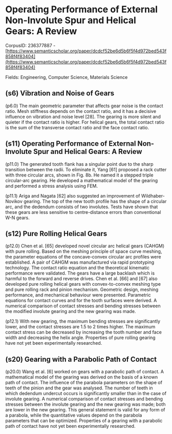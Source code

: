 # Operating Performance of External Non-Involute Spur and Helical Gears: A Review

CorpusID: 236377887 - [https://www.semanticscholar.org/paper/dcdcf52be6d5b6f5f4d972bed543f858f4f83404](https://www.semanticscholar.org/paper/dcdcf52be6d5b6f5f4d972bed543f858f4f83404)

Fields: Engineering, Computer Science, Materials Science

## (s6) Vibration and Noise of Gears
(p6.0) The main geometric parameter that affects gear noise is the contact ratio. Mesh stiffness depends on the contact ratio, and it has a decisive influence on vibration and noise level [28]. The gearing is more silent and quieter if the contact ratio is higher. For helical gears, the total contact ratio is the sum of the transverse contact ratio and the face contact ratio.
## (s11) Operating Performance of External Non-Involute Spur and Helical Gears: A Review
(p11.0) The generated tooth flank has a singular point due to the sharp transition between the radii. To eliminate it, Yang [61] proposed a rack cutter with three circular arcs, shown in Fig. 8b. He named it a stepped triple circular-arc gearing. He developed a mathematical model of the gearing and performed a stress analysis using FEM.

(p11.1) Ariga and Nagata [62] also suggested an improvement of Wildhaber-Novikov gearing. The top of the new tooth profile has the shape of a circular arc, and the dedendum consists of two involutes. Tests have shown that these gears are less sensitive to centre-distance errors than conventional W-N gears.
## (s12) Pure Rolling Helical Gears
(p12.0) Chen et al. [65] developed novel circular arc helical gears (CAHGM) with pure rolling. Based on the meshing principle of space curve meshing, the parameter equations of the concave-convex circular arc profiles were established. A pair of CAHGM was manufactured via rapid prototyping technology. The contact ratio equation and the theoretical kinematic performance were validated. The gears have a large backlash which is harmful to the forward and reverse drives. Chen et al. [66] and [67] also developed pure rolling helical gears with convex-to-convex meshing type and pure rolling rack and pinion mechanism. Geometric design, meshing performance, and mechanical behaviour were presented. Parametric equations for contact curves and for the tooth surfaces were derived. A numerical comparison of contact stresses and bending stresses between the modified involute gearing and the new gearing was made.

(p12.1) With new gearing, the maximum bending stresses are significantly lower, and the contact stresses are 1.5 to 2 times higher. The maximum contact stress can be decreased by increasing the tooth number and face width and decreasing the helix angle. Properties of pure rolling gearing have not yet been experimentally researched.
## (s20) Gearing with a Parabolic Path of Contact
(p20.0) Wang et al. [6] worked on gears with a parabolic path of contact. A mathematical model of the gearing was derived on the basis of a known path of contact. The influence of the parabola parameters on the shape of teeth of the pinion and the gear was analysed. The number of teeth in which dedendum undercut occurs is significantly smaller than in the case of involute gearing. A numerical comparison of contact stresses and bending stresses between the involute gearing and the new gearing was made; both are lower in the new gearing. This general statement is valid for any form of a parabola, while the quantitative values depend on the parabola parameters that can be optimized. Properties of a gearing with a parabolic path of contact have not yet been experimentally researched.

